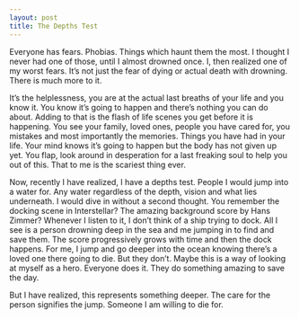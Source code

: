 ```yaml
---
layout: post
title: The Depths Test
---
```


Everyone has fears. Phobias. Things which haunt them the most. I thought I never had one of those, until I almost drowned once. I, then realized one of my worst fears. It’s not just the fear of dying or actual death with drowning. There is much more to it. 

It’s the helplessness, you are at the actual last breaths of your life and you know it. You know it’s going to happen and there’s nothing you can do about. Adding to that is the flash of life scenes you get before it is happening. You see your family, loved ones, people you have cared for, you mistakes and most importantly the memories. Things you have had in your life. Your mind knows it’s going to happen but the body has not given up yet. You flap, look around in desperation for a last freaking soul to help you out of this. That to me is the scariest thing ever. 

Now, recently I have realized, I have a depths test. People I would jump into a water for. Any water regardless of the depth, vision and what lies underneath. I would dive in without a second thought. You remember the docking scene in Interstellar? The amazing background score by Hans Zimmer? Whenever I listen to it, I don’t think of a ship trying to dock. All I see is a person drowning deep in the sea and me jumping in to find and save them. The score progressively grows with time and then the dock happens. For me, I jump and go deeper into the ocean knowing there’s a loved one there going to die. But they don’t. Maybe this is a way of looking at myself as a hero. Everyone does it. They do something amazing to save the day.

But I have realized, this represents something deeper. The care for the person signifies the jump. Someone I am willing to die for.
